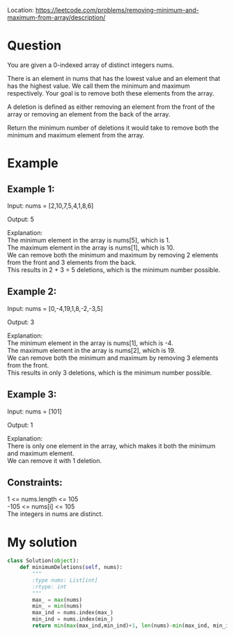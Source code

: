 Location: https://leetcode.com/problems/removing-minimum-and-maximum-from-array/description/
# Question
You are given a 0-indexed array of distinct integers nums.

There is an element in nums that has the lowest value and an element that has the highest value. We call them the minimum and maximum respectively. Your goal is to remove both these elements from the array.

A deletion is defined as either removing an element from the front of the array or removing an element from the back of the array.

Return the minimum number of deletions it would take to remove both the minimum and maximum element from the array.
# Example

## Example 1:

Input: nums = [2,10,7,5,4,1,8,6]

Output: 5

Explanation: \
The minimum element in the array is nums[5], which is 1.\
The maximum element in the array is nums[1], which is 10.\
We can remove both the minimum and maximum by removing 2 elements from the front and 3 elements from the back.\
This results in 2 + 3 = 5 deletions, which is the minimum number possible.

## Example 2:

Input: nums = [0,-4,19,1,8,-2,-3,5]

Output: 3

Explanation: \
The minimum element in the array is nums[1], which is -4.\
The maximum element in the array is nums[2], which is 19.\
We can remove both the minimum and maximum by removing 3 elements from the front.\
This results in only 3 deletions, which is the minimum number possible.

## Example 3:

Input: nums = [101]

Output: 1

Explanation:  \
There is only one element in the array, which makes it both the minimum and maximum element.\
We can remove it with 1 deletion.
 

## Constraints:

1 <= nums.length <= 105\
-105 <= nums[i] <= 105\
The integers in nums are distinct.
 

# My solution 
```python
class Solution(object):
    def minimumDeletions(self, nums):
        """
        :type nums: List[int]
        :rtype: int
        """
        max_ = max(nums)
        min_ = min(nums)
        max_ind = nums.index(max_)
        min_ind = nums.index(min_)
        return min(max(max_ind,min_ind)+1, len(nums)-min(max_ind, min_ind), min(max_ind, min_ind)+1+len(nums)-max(max_ind, min_ind))
        
```
